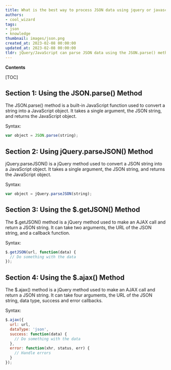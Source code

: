 ```yaml
---
title: What is the best way to process JSON data using jquery or javascript?
authors:
- cool_wizard
tags:
- json
- knowledge
thumbnail: images/json.png
created_at: 2023-02-08 00:00:00
updated_at: 2023-02-08 00:00:00
tldr: jQuery/JavaScript can parse JSON data using the JSON.parse() method.
---
```


**Contents**

[TOC]

## Section 1: Using the JSON.parse() Method

The JSON.parse() method is a built-in JavaScript function used to convert a string into a JavaScript object. It takes a single argument, the JSON string, and returns the JavaScript object.

Syntax:

```javascript
var object = JSON.parse(string);
```

## Section 2: Using jQuery.parseJSON() Method

jQuery.parseJSON() is a jQuery method used to convert a JSON string into a JavaScript object. It takes a single argument, the JSON string, and returns the JavaScript object.

Syntax:

```javascript
var object = jQuery.parseJSON(string);
```

## Section 3: Using the $.getJSON() Method

The $.getJSON() method is a jQuery method used to make an AJAX call and return a JSON string. It can take two arguments, the URL of the JSON string, and a callback function.

Syntax:

```javascript
$.getJSON(url, function(data) {
  // Do something with the data
});
```

## Section 4: Using the $.ajax() Method

The $.ajax() method is a jQuery method used to make an AJAX call and return a JSON string. It can take four arguments, the URL of the JSON string, data type, success and error callbacks.

Syntax:

```javascript
$.ajax({
  url: url,
  dataType: 'json',
  success: function(data) {
    // Do something with the data
  },
  error: function(xhr, status, err) {
    // Handle errors
  }
});
```
